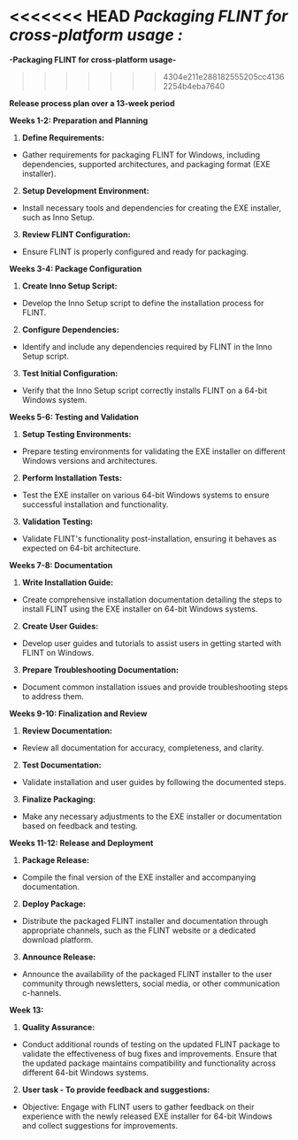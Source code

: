 <<<<<<< HEAD
 *Packaging FLINT for cross-platform usage :*
=======
 **-Packaging FLINT for cross-platform usage-**
>>>>>>> 4304e211e288182555205cc41362254b4eba7640

**Release process plan over a 13-week period**

**Weeks 1-2: Preparation and Planning**

1. **Define Requirements:**
- Gather requirements for packaging FLINT for Windows, including dependencies, supported architectures, and packaging format (EXE installer).

2. **Setup Development Environment:**
- Install necessary tools and dependencies for creating the EXE installer, such as Inno Setup.

3. **Review FLINT Configuration:**
- Ensure FLINT is properly configured and ready for packaging.

**Weeks 3-4: Package Configuration**

1. **Create Inno Setup Script:**
- Develop the Inno Setup script to define the installation process for FLINT.

2. **Configure Dependencies:**
- Identify and include any dependencies required by FLINT in the Inno Setup script.

3. **Test Initial Configuration:**
- Verify that the Inno Setup script correctly installs FLINT on a 64-bit Windows system.

**Weeks 5-6: Testing and Validation**

1. **Setup Testing Environments:**
- Prepare testing environments for validating the EXE installer on different Windows versions and architectures.

2. **Perform Installation Tests:**
- Test the EXE installer on various 64-bit Windows systems to ensure successful installation and functionality.

3. **Validation Testing:**
- Validate FLINT's functionality post-installation, ensuring it behaves as expected on 64-bit architecture.

**Weeks 7-8: Documentation**

1. **Write Installation Guide:**
- Create comprehensive installation documentation detailing the steps to install FLINT using the EXE installer on 64-bit Windows systems.

2. **Create User Guides:**
- Develop user guides and tutorials to assist users in getting started with FLINT on Windows.

3. **Prepare Troubleshooting Documentation:**
- Document common installation issues and provide troubleshooting steps to address them.

**Weeks 9-10: Finalization and Review**

1. **Review Documentation:**
- Review all documentation for accuracy, completeness, and clarity.

2. **Test Documentation:**
- Validate installation and user guides by following the documented steps.

3. **Finalize Packaging:**
- Make any necessary adjustments to the EXE installer or documentation based on feedback and testing.

**Weeks 11-12: Release and Deployment**

1. **Package Release:**
- Compile the final version of the EXE installer and accompanying documentation.

2. **Deploy Package:**
- Distribute the packaged FLINT installer and documentation through appropriate channels, such as the FLINT website or a dedicated download platform.

3. **Announce Release:**
- Announce the availability of the packaged FLINT installer to the user community through newsletters, social media, or other communication c-hannels.

**Week 13:**

1. **Quality Assurance:**
- Conduct additional rounds of testing on the updated FLINT package to validate the effectiveness of bug fixes and improvements.
Ensure that the updated package maintains compatibility and functionality across different 64-bit Windows systems.

2. **User task - To provide feedback and suggestions:**
- Objective: Engage with FLINT users to gather feedback on their experience with the newly released EXE installer for 64-bit Windows and collect suggestions for improvements.
